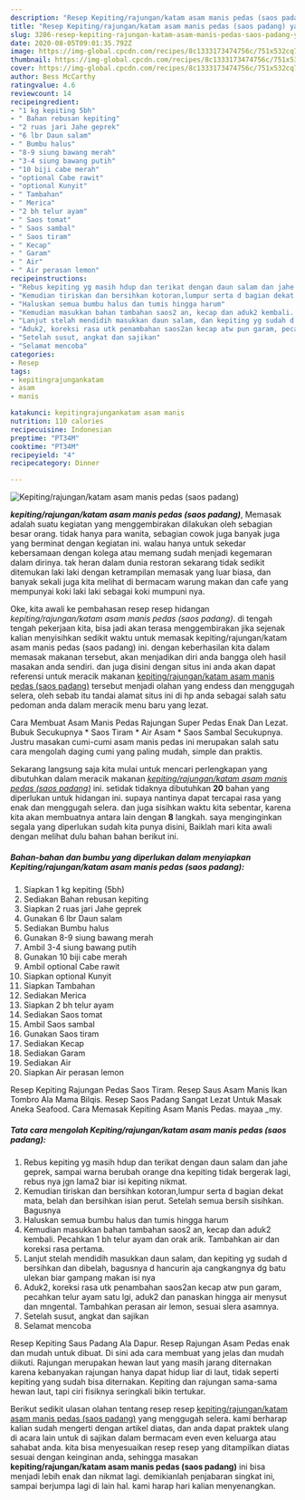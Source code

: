 ```yaml
---
description: "Resep Kepiting/rajungan/katam asam manis pedas (saos padang) yang nikmat"
title: "Resep Kepiting/rajungan/katam asam manis pedas (saos padang) yang nikmat"
slug: 3286-resep-kepiting-rajungan-katam-asam-manis-pedas-saos-padang-yang-nikmat
date: 2020-08-05T09:01:35.792Z
image: https://img-global.cpcdn.com/recipes/8c1333173474756c/751x532cq70/kepitingrajungankatam-asam-manis-pedas-saos-padang-foto-resep-utama.jpg
thumbnail: https://img-global.cpcdn.com/recipes/8c1333173474756c/751x532cq70/kepitingrajungankatam-asam-manis-pedas-saos-padang-foto-resep-utama.jpg
cover: https://img-global.cpcdn.com/recipes/8c1333173474756c/751x532cq70/kepitingrajungankatam-asam-manis-pedas-saos-padang-foto-resep-utama.jpg
author: Bess McCarthy
ratingvalue: 4.6
reviewcount: 14
recipeingredient:
- "1 kg kepiting 5bh"
- " Bahan rebusan kepiting"
- "2 ruas jari Jahe geprek"
- "6 lbr Daun salam"
- " Bumbu halus"
- "8-9 siung bawang merah"
- "3-4 siung bawang putih"
- "10 biji cabe merah"
- "optional Cabe rawit"
- "optional Kunyit"
- " Tambahan"
- " Merica"
- "2 bh telur ayam"
- " Saos tomat"
- " Saos sambal"
- " Saos tiram"
- " Kecap"
- " Garam"
- " Air"
- " Air perasan lemon"
recipeinstructions:
- "Rebus kepiting yg masih hdup dan terikat dengan daun salam dan jahe geprek, sampai warna berubah orange dna kepiting tidak bergerak lagi, rebus nya jgn lama2 biar isi kepiting nikmat."
- "Kemudian tiriskan dan bersihkan kotoran,lumpur serta d bagian dekat mata, belah dan bersihkan isian perut. Setelah semua bersih sisihkan. Bagusnya"
- "Haluskan semua bumbu halus dan tumis hingga harum"
- "Kemudian masukkan bahan tambahan saos2 an, kecap dan aduk2 kembali. Pecahkan 1 bh telur ayam dan orak arik. Tambahkan air dan koreksi rasa pertama."
- "Lanjut stelah mendidih masukkan daun salam, dan kepiting yg sudah d bersihkan dan dibelah, bagusnya d hancurin aja cangkangnya dg batu ulekan biar gampang makan isi nya"
- "Aduk2, koreksi rasa utk penambahan saos2an kecap atw pun garam, pecahkan telur ayam satu lgi, aduk2 dan panaskan hingga air menysut dan mngental. Tambahkan perasan air lemon, sesuai slera asamnya."
- "Setelah susut, angkat dan sajikan"
- "Selamat mencoba"
categories:
- Resep
tags:
- kepitingrajungankatam
- asam
- manis

katakunci: kepitingrajungankatam asam manis 
nutrition: 110 calories
recipecuisine: Indonesian
preptime: "PT34M"
cooktime: "PT34M"
recipeyield: "4"
recipecategory: Dinner

---
```



![Kepiting/rajungan/katam asam manis pedas (saos padang)](https://img-global.cpcdn.com/recipes/8c1333173474756c/751x532cq70/kepitingrajungankatam-asam-manis-pedas-saos-padang-foto-resep-utama.jpg)

<b><i>kepiting/rajungan/katam asam manis pedas (saos padang)</i></b>, Memasak adalah suatu kegiatan yang menggembirakan dilakukan oleh sebagian besar orang. tidak hanya para wanita, sebagian cowok juga banyak juga yang berminat dengan kegiatan ini. walau hanya untuk sekedar kebersamaan dengan kolega atau memang sudah menjadi kegemaran dalam dirinya. tak heran dalam dunia restoran sekarang tidak sedikit ditemukan laki laki dengan ketrampilan memasak yang luar biasa, dan banyak sekali juga kita melihat di bermacam warung makan dan cafe yang mempunyai koki laki laki sebagai koki mumpuni nya.

Oke, kita awali ke pembahasan resep resep hidangan <i>kepiting/rajungan/katam asam manis pedas (saos padang)</i>. di tengah tengah pekerjaan kita, bisa jadi akan terasa menggembirakan jika sejenak kalian menyisihkan sedikit waktu untuk memasak kepiting/rajungan/katam asam manis pedas (saos padang) ini. dengan keberhasilan kita dalam memasak makanan tersebut, akan menjadikan diri anda bangga oleh hasil masakan anda sendiri. dan juga disini dengan situs ini anda akan dapat referensi untuk meracik makanan <u>kepiting/rajungan/katam asam manis pedas (saos padang)</u> tersebut menjadi olahan yang endess dan menggugah selera, oleh sebab itu tandai alamat situs ini di hp anda sebagai salah satu pedoman anda dalam meracik menu baru yang lezat.

Cara Membuat Asam Manis Pedas Rajungan Super Pedas Enak Dan Lezat. Bubuk Secukupnya * Saos Tiram * Air Asam * Saos Sambal Secukupnya. Justru masakan cumi-cumi asam manis pedas ini merupakan salah satu cara mengolah daging cumi yang paling mudah, simple dan praktis.


Sekarang langsung saja kita mulai untuk mencari perlengkapan yang dibutuhkan dalam meracik makanan <u><i>kepiting/rajungan/katam asam manis pedas (saos padang)</i></u> ini. setidak tidaknya dibutuhkan <b>20</b> bahan yang diperlukan untuk hidangan ini. supaya nantinya dapat tercapai rasa yang enak dan menggugah selera. dan juga sisihkan waktu kita sebentar, karena kita akan membuatnya antara lain dengan <b>8</b> langkah. saya menginginkan segala yang diperlukan sudah kita punya disini, Baiklah mari kita awali dengan melihat dulu bahan bahan berikut ini.

<!--inarticleads1-->

##### Bahan-bahan dan bumbu yang diperlukan dalam menyiapkan Kepiting/rajungan/katam asam manis pedas (saos padang):

1. Siapkan 1 kg kepiting (5bh)
1. Sediakan  Bahan rebusan kepiting
1. Siapkan 2 ruas jari Jahe geprek
1. Gunakan 6 lbr Daun salam
1. Sediakan  Bumbu halus
1. Gunakan 8-9 siung bawang merah
1. Ambil 3-4 siung bawang putih
1. Gunakan 10 biji cabe merah
1. Ambil optional Cabe rawit
1. Siapkan optional Kunyit
1. Siapkan  Tambahan
1. Sediakan  Merica
1. Siapkan 2 bh telur ayam
1. Sediakan  Saos tomat
1. Ambil  Saos sambal
1. Gunakan  Saos tiram
1. Sediakan  Kecap
1. Sediakan  Garam
1. Sediakan  Air
1. Siapkan  Air perasan lemon


Resep Kepiting Rajungan Pedas Saos Tiram. Resep Saus Asam Manis Ikan Tombro Ala Mama Bilqis. Resep Saos Padang Sangat Lezat Untuk Masak Aneka Seafood. Cara Memasak Kepiting Asam Manis Pedas. mayaa _my. 

<!--inarticleads2-->

##### Tata cara mengolah Kepiting/rajungan/katam asam manis pedas (saos padang):

1. Rebus kepiting yg masih hdup dan terikat dengan daun salam dan jahe geprek, sampai warna berubah orange dna kepiting tidak bergerak lagi, rebus nya jgn lama2 biar isi kepiting nikmat.
1. Kemudian tiriskan dan bersihkan kotoran,lumpur serta d bagian dekat mata, belah dan bersihkan isian perut. Setelah semua bersih sisihkan. Bagusnya
1. Haluskan semua bumbu halus dan tumis hingga harum
1. Kemudian masukkan bahan tambahan saos2 an, kecap dan aduk2 kembali. Pecahkan 1 bh telur ayam dan orak arik. Tambahkan air dan koreksi rasa pertama.
1. Lanjut stelah mendidih masukkan daun salam, dan kepiting yg sudah d bersihkan dan dibelah, bagusnya d hancurin aja cangkangnya dg batu ulekan biar gampang makan isi nya
1. Aduk2, koreksi rasa utk penambahan saos2an kecap atw pun garam, pecahkan telur ayam satu lgi, aduk2 dan panaskan hingga air menysut dan mngental. Tambahkan perasan air lemon, sesuai slera asamnya.
1. Setelah susut, angkat dan sajikan
1. Selamat mencoba


Resep Kepiting Saus Padang Ala Dapur. Resep Rajungan Asam Pedas enak dan mudah untuk dibuat. Di sini ada cara membuat yang jelas dan mudah diikuti. Rajungan merupakan hewan laut yang masih jarang diternakan karena kebanyakan rajungan hanya dapat hidup liar di laut, tidak seperti kepiting yang sudah bisa diternakan. Kepiting dan rajungan sama-sama hewan laut, tapi ciri fisiknya seringkali bikin tertukar. 

Berikut sedikit ulasan olahan tentang resep resep <u>kepiting/rajungan/katam asam manis pedas (saos padang)</u> yang menggugah selera. kami berharap kalian sudah mengerti dengan artikel diatas, dan anda dapat praktek ulang di acara lain untuk di sajikan dalam bermacam even even keluarga atau sahabat anda. kita bisa menyesuaikan resep resep yang ditampilkan diatas sesuai dengan keinginan anda, sehingga masakan <b>kepiting/rajungan/katam asam manis pedas (saos padang)</b> ini bisa menjadi lebih enak dan nikmat lagi. demikianlah penjabaran singkat ini, sampai berjumpa lagi di lain hal. kami harap hari kalian menyenangkan.
